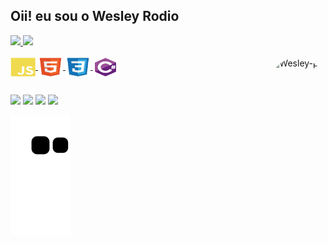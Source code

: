 ## Oii! eu sou o Wesley Rodio
<div align="">
  <a href="https://github.com/wesleyrodio">
  <img height="120em" src="https://github-readme-stats.vercel.app/api?username=WesleyRodio&show_icons=true&theme=tokyonight&include_all_commits=true&count_private=true"/>
  <img height="130em" src="https://github-readme-stats.vercel.app/api/top-langs/?username=WesleyRodio&langs_count=8"/>
</div>
<div style="display: inline_block"><br>
  <img align="center" alt="Wesley-Js" height="30" width="40" src="https://raw.githubusercontent.com/devicons/devicon/master/icons/javascript/javascript-plain.svg">
  <img align="center" alt="Wesley-HTML" height="30" width="40" src="https://raw.githubusercontent.com/devicons/devicon/master/icons/html5/html5-original.svg">
  <img align="center" alt="Wesley-CSS" height="30" width="40" src="https://raw.githubusercontent.com/devicons/devicon/master/icons/css3/css3-original.svg">
  <img align="center" alt="Wesley-Csharp" height="30" width="40" src="https://raw.githubusercontent.com/devicons/devicon/master/icons/csharp/csharp-original.svg">
  <img align="right" alt="Wesley-pic" height="150" style="border-radius:50px;" src="https://cdn.discordapp.com/attachments/923781750759522354/932468085041004554/272007121_977277356233918_398153015002060814_n.png">
</div>

  ##
 
<div> 
  <a href="https://www.youtube.com/channel/UClTVppK8TqFzA6zgXq7cimQ" target="_blank"><img src="https://img.shields.io/badge/YouTube-FF0000?style=for-the-badge&logo=youtube&logoColor=white" target="_blank"></a>
  <a href="https://www.instagram.com/japascript__/" target="_blank"><img src="https://img.shields.io/badge/-Instagram-%23E4405F?style=for-the-badge&logo=instagram&logoColor=white" target="_blank"></a>
 	<a href="https://twitter.com/JapaScript__" target="_blank"><img src="https://img.shields.io/badge/Twitter-1DA1F2?style=for-the-badge&logo=twitter&logoColor=white" target="_blank"></a>
  <a href = "mailto:wesleyrodio2@gmail.com"><img src="https://img.shields.io/badge/-Gmail-%23333?style=for-the-badge&logo=gmail&logoColor=white" target="_blank"></a>
 
  ![Snake animation](https://github.com/wesleyrodio/wesleyrodio/blob/output/github-contribution-grid-snake.svg)

</div>
